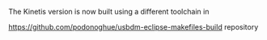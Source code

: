 The Kinetis version is now built using a different toolchain in

https://github.com/podonoghue/usbdm-eclipse-makefiles-build repository